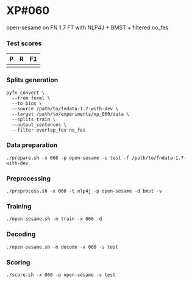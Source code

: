 # XP\#060

open-sesame on FN 1.7 FT with NLP4J + BMST + filtered no_fes

### Test scores
| P| R | F1 |
| --- | --- | --- |
|  |  | |


### Splits generation
```
pyfn convert \
  --from fnxml \
  --to bios \
  --source /path/to/fndata-1.7-with-dev \
  --target /path/to/experiments/xp_060/data \
  --splits train \
  --output_sentences \
  --filter overlap_fes no_fes
```

### Data preparation
```
./prepare.sh -x 060 -p open-sesame -s test -f /path/to/fndata-1.7-with-dev
```

### Preprocessing
```
./preprocess.sh -x 060 -t nlp4j -p open-sesame -d bmst -v
```

### Training
```
./open-sesame.sh -m train -x 060 -d
```

### Decoding
```
./open-sesame.sh -m decode -x 060 -s test
```

### Scoring
```
./score.sh -x 060 -p open-sesame -s test
```
